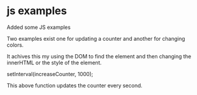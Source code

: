 # js examples


Added some JS examples

Two examples exist one for updating a counter and another for changing colors.

It achives this my using the DOM to find the element and then changing the innerHTML or the style of the element.

setInterval(increaseCounter, 1000);

This above function updates the counter every second.